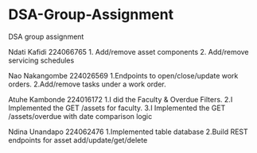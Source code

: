# DSA-Group-Assignment
DSA group assignment

Ndati Kafidi 224066765
    1. Add/remove asset components
    2. Add/remove servicing schedules

Nao Nakangombe 224026569
    1.Endpoints to open/close/update work orders.
    2.Add/remove tasks under a work order.

    
Atuhe Kambonde 224016172
    1.I did the Faculty & Overdue Filters.
    2.I Implemented the GET /assets for faculty.
    3.I Implemented the  GET /assets/overdue with date comparison logic

Ndina Unandapo 224062476
 1.Implemented table database
 2.Build REST endpoints for asset add/update/get/delete

